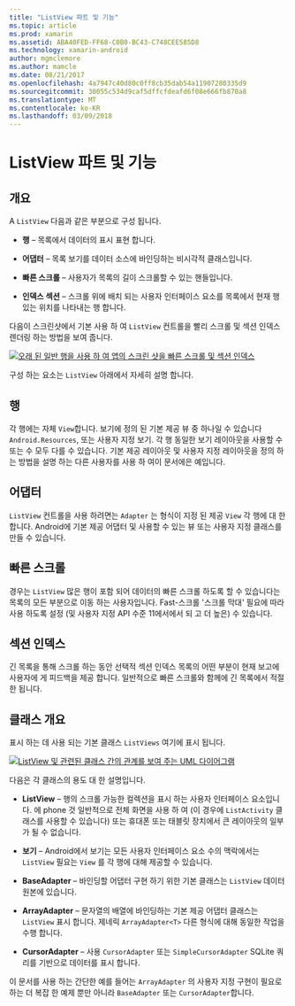 ```yaml
---
title: "ListView 파트 및 기능"
ms.topic: article
ms.prod: xamarin
ms.assetid: ABA40FED-FF68-C0B0-BC43-C748CEE585D8
ms.technology: xamarin-android
author: mgmclemore
ms.author: mamcle
ms.date: 08/21/2017
ms.openlocfilehash: 4a7947c40d80c0ff8cb35dab54a11907280335d9
ms.sourcegitcommit: 30055c534d9caf5dffcfdeafd6f08e666fb870a8
ms.translationtype: MT
ms.contentlocale: ko-KR
ms.lasthandoff: 03/09/2018
---
```

# <a name="listview-parts-and-functionality"></a>ListView 파트 및 기능


## <a name="overview"></a>개요

A `ListView` 다음과 같은 부분으로 구성 됩니다.

- **행** &ndash; 목록에서 데이터의 표시 표현 합니다.

- **어댑터** &ndash; 목록 보기를 데이터 소스에 바인딩하는 비시각적 클래스입니다.

- **빠른 스크롤** &ndash; 사용자가 목록의 길이 스크롤할 수 있는 핸들입니다.

- **인덱스 섹션** &ndash; 스크롤 위에 배치 되는 사용자 인터페이스 요소를 목록에서 현재 행 있는 위치를 나타내는 행 합니다.

다음이 스크린샷에서 기본 사용 하 여 `ListView` 컨트롤을 빨리 스크롤 및 섹션 인덱스 렌더링 하는 방법을 보여 줍니다.

[![오래 된 일반 행을 사용 하 여 앱의 스크린 샷을 빠른 스크롤 및 섹션 인덱스](parts-and-functionality-images/listviewparts.png)](parts-and-functionality-images/listviewparts.png#lightbox)

구성 하는 요소는 `ListView` 아래에서 자세히 설명 합니다.


## <a name="rows"></a>행

각 행에는 자체 `View`합니다. 보기에 정의 된 기본 제공 뷰 중 하나일 수 있습니다 `Android.Resources`, 또는 사용자 지정 보기. 각 행 동일한 보기 레이아웃을 사용할 수 또는 수 모두 다를 수 있습니다. 기본 제공 레이아웃 및 사용자 지정 레이아웃을 정의 하는 방법을 설명 하는 다른 사용자를 사용 하 여이 문서에은 예입니다.


## <a name="adapter"></a>어댑터

`ListView` 컨트롤을 사용 하려면는 `Adapter` 는 형식이 지정 된 제공 `View` 각 행에 대 한 합니다. Android에 기본 제공 어댑터 및 사용할 수 있는 뷰 또는 사용자 지정 클래스를 만들 수 있습니다.


## <a name="fast-scrolling"></a>빠른 스크롤

경우는 `ListView` 많은 행이 포함 되어 데이터의 빠른 스크롤 하도록 할 수 있습니다는 목록의 모든 부분으로 이동 하는 사용자입니다. Fast-스크롤 '스크롤 막대' 필요에 따라 사용 하도록 설정 (및 사용자 지정 API 수준 11에서에서 되 고 더 높은) 수 있습니다.


## <a name="section-index"></a>섹션 인덱스

긴 목록을 통해 스크롤 하는 동안 선택적 섹션 인덱스 목록의 어떤 부분이 현재 보고에 사용자에 게 피드백을 제공 합니다. 일반적으로 빠른 스크롤와 함께에 긴 목록에서 적절 한 됩니다.


## <a name="classes-overview"></a>클래스 개요

표시 하는 데 사용 되는 기본 클래스 `ListViews` 여기에 표시 됩니다.

[![ListView 및 관련된 클래스 간의 관계를 보여 주는 UML 다이어그램](parts-and-functionality-images/image2.png)](parts-and-functionality-images/image2.png#lightbox)

다음은 각 클래스의 용도 대 한 설명입니다.

- **ListView** &ndash; 행의 스크롤 가능한 컬렉션을 표시 하는 사용자 인터페이스 요소입니다. 에 phone 것 일반적으로 전체 화면을 사용 하 여 (이 경우에 `ListActivity` 클래스를 사용할 수 있습니다) 또는 휴대폰 또는 태블릿 장치에서 큰 레이아웃의 일부가 될 수 없습니다.

- **보기** &ndash; Android에서 보기는 모든 사용자 인터페이스 요소 수의 맥락에서는 `ListView` 필요는 `View` 를 각 행에 대해 제공할 수 있습니다.

- **BaseAdapter** &ndash; 바인딩할 어댑터 구현 하기 위한 기본 클래스는 `ListView` 데이터 원본에 있습니다.

- **ArrayAdapter** &ndash; 문자열의 배열에 바인딩하는 기본 제공 어댑터 클래스는 `ListView` 표시 합니다. 제네릭 `ArrayAdapter<T>` 다른 형식에 대해 동일한 작업을 수행 합니다.

- **CursorAdapter** &ndash; 사용 `CursorAdapter` 또는 `SimpleCursorAdapter` SQLite 쿼리를 기반으로 데이터를 표시 합니다.

이 문서를 사용 하는 간단한 예를 들어는 `ArrayAdapter` 의 사용자 지정 구현이 필요로 하는 더 복잡 한 예제 뿐만 아니라 `BaseAdapter` 또는 `CursorAdapter`합니다.

